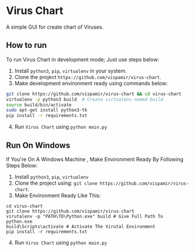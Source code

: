 
# Virus Chart

A simple GUI for create chart of Viruses.

## How to run

To run Virus Chart in development mode; Just use steps below:

1. Install `python3`, `pip`, `virtualenv` in your system.
2. Clone the project `https://github.com/vispamir/virus-chart`.
3. Make development environment ready using commands below:

  ```bash
  git clone https://github.com/vispamir/virus-chart && cd virus-chart
  virtualenv -p python3 build  # Create virtualenv named build
  source build/bin/activate
  sudo apt-get install python3-tk
  pip install -r requirements.txt
  ```

4. Run `Virus Chart` using `python main.py`

## Run On Windows

If You're On A Windows Machine , Make Environment Ready By Following Steps Below:
1. Install `python3`, `pip`, `virtualenv`
2. Clone the project using:  `git clone https://github.com/vispamir/virus-chart`.
3. Make Environment Ready Like This:
  ``` Command Prompt
  cd virus-chart
  git clone https://github.com/vispamir/virus-chart
  virutalenv -p "PATH\TO\Python.exe" build # Give Full Path To python.exe
  build\Scripts\activate # Activate The Virutal Environment
  pip install -r requirements.txt
  ```
4. Run `Virus Chart` using `python main.py`